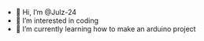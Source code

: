- 👋 Hi, I’m @Julz-24
- 👀 I’m interested in coding
- 🌱 I’m currently learning how to make an arduino project

<!---
Julz-24/Julz-24 is a ✨ special ✨ repository because its `README.md` (this file) appears on your GitHub profile.
You can click the Preview link to take a look at your changes.
--->
